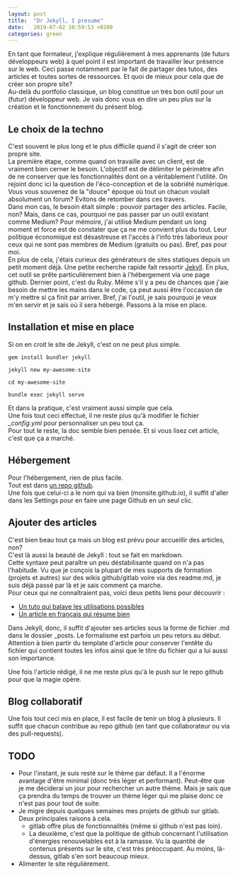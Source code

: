 ```yaml
---
layout: post
title:  "Dr Jekyll, I presume"
date:   2019-07-02 10:59:53 +0200
categories: green
---
```

En tant que formateur, j'explique régulièrement à mes apprenants (de futurs développeurs web) à quel point il est important de travailler leur présence sur le web. Ceci passe notamment par le fait de partager des tutos, des articles et toutes sortes de ressources. Et quoi de mieux pour cela que de créer son propre site?   
Au-delà du portfolio classique, un blog constitue un très bon outil pour un (futur) développeur web. Je vais donc vous en dire un peu plus sur la création et le fonctionnement du présent blog.   

## Le choix de la techno
C'est souvent le plus long et le plus difficile quand il s'agit de créer son propre site.  
La première étape, comme quand on travaille avec un client, est de vraiment bien cerner le  besoin. L'objectif est de délimiter le périmètre afin de ne conserver que les fonctionnalités dont on a véritablement l'utilité. On rejoint donc ici la question de l'éco-conception et de la sobriété numérique. Vous vous souvenez de la "douce" époque où tout un chacun voulait absolument un forum? Evitons de retomber dans ces travers.  
Dans mon cas, le besoin était simple : pouvoir partager des articles. Facile, non? Mais, dans ce cas, pourquoi ne pas passer par un outil existant comme Medium? Pour mémoire, j'ai utilisé Medium pendant un long moment et force est de constater que ça ne me convient plus du tout. Leur politique économique est désastreuse et l'accès à l'info très laborieux pour ceux qui ne sont pas membres de Medium (gratuits ou pas). Bref, pas pour moi.  
En plus de cela, j'étais curieux des générateurs de sites statiques depuis un petit moment déjà. Une petite recherche rapide fait ressortir [Jekyll](https://jekyllrb.com/). En plus, cet outil se prête particulièrement bien à l'hébergement via une page github. Dernier point, c'est du Ruby. Même s'il y a peu de chances que j'aie besoin de mettre les mains dans le code, ça peut aussi être l'occasion de m'y mettre si ça finit par arriver. 
Bref, j'ai l'outil, je sais pourquoi je veux m'en servir et je sais où il sera hébergé.  Passons à la mise en place.

## Installation et mise en place
Si on en croit le site de Jekyll, c'est on ne peut plus simple. 

``` 
gem install bundler jekyll

jekyll new my-awesome-site

cd my-awesome-site

bundle exec jekyll serve
``` 
Et dans la pratique, c'est vraiment aussi simple que cela.   
Une fois tout ceci effectué, il ne reste plus qu'à modifier le fichier *_config.yml* pour personnaliser un peu tout ça.   
Pour tout le reste, la doc semble bien pensée. 
Et si vous lisez cet article, c'est que ça a marché.

## Hébergement
Pour l'hébergement, rien de plus facile.   
Tout est dans [un repo github](https://github.com/ldevernay/ldevernay.github.io).  
Une fois que celui-ci a le nom qui va bien (monsite.github.io), il suffit d'aller dans les Settings pour en faire une page Github en un seul clic. 

## Ajouter des articles  
C'est bien beau tout ça mais un blog est prévu pour accueillir des articles, non?   
C'est là aussi la beauté de Jekyll : tout se fait en markdown.  
Cette syntaxe peut paraître un peu déstabilisante quand on n'a pas l'habitude. Vu que je conçois la plupart de mes supports de formation (projets et autres) sur des wikis github/gitlab voire via des readme.md, je suis déjà passé par là et je sais comment ça marche.   
Pour ceux qui ne connaîtraient pas, voici deux petits liens pour découvrir : 
* [Un tuto qui balaye les utilisations possibles](https://commonmark.org/help/tutorial/)
* [Un article en français qui résume bien](https://cours-web.ch/divers/markdown/)

Dans Jekyll, donc, il suffit d'ajouter ses articles sous la forme de fichier .md dans le dossier _posts. Le formalisme est parfois un peu retors au début. Attention à bien partir du template d'article pour conserver l'entête du fichier qui contient toutes les infos ainsi que le titre du fichier qui a lui aussi son importance. 

Une fois l'article rédigé, il ne me reste plus qu'à le push sur le repo github pour que la magie opère. 

## Blog collaboratif
Une fois tout ceci mis en place, il est facile de tenir un blog à plusieurs. Il suffit que chacun contribue au repo github (en tant que collaborateur ou via des pull-requests).  

## TODO
* Pour l'instant, je suis resté sur le thème par défaut. Il a l'énorme avantage d'être minimal (donc très léger et performant). Peut-être que je me déciderai un jour pour rechercher un autre thème. Mais je sais que ça prendra du temps de trouver un thème léger qui me plaise donc ce n'est pas pour tout de suite.
* Je migre depuis quelques semaines mes projets de github sur gitlab. Deux principales raisons à cela. 
    * gitlab offre plus de fonctionnalités (même si github n'est pas loin). 
    * La deuxième, c'est que la politique de github concernant l'utilisation d'énergies renouvelables est à la ramasse. Vu la quantité de contenus présents sur le site, c'est très préoccupant. Au moins, là-dessus, gitlab s'en sort beaucoup mieux. 
* Alimenter le site régulièrement.